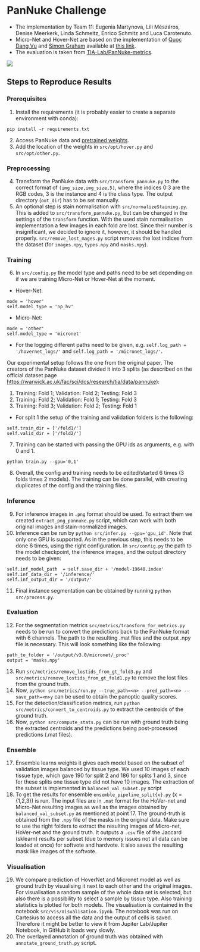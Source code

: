 # PanNuke Challenge

* The implementation by Team 11: Eugenia Martynova, Lili Mészáros, Denise Meerkerk, Linda Schmeitz, Enrico Schmitz and Luca Carotenuto.
* Micro-Net and Hover-Net are based on the implementation of [Quoc Dang Vu](https://github.com/vqdang) and [Simon Graham](https://github.com/simongraham) available at [this link](https://github.com/vqdang/hover_net).
* The evaluation is taken from [TIA-Lab/PanNuke-metrics](https://github.com/TIA-Lab/PanNuke-metrics).

![](pipeline.png)

## Steps to Reproduce Results
### Prerequisites
1. Install the requirements (it is probably easier to create a separate environment with conda):
```
pip install -r requirements.txt
```
2. Access PanNuke data and [pretrained weights](https://drive.google.com/file/d/187C9pGjlVmlqz-PlKW1K8AYfxDONrB0n/view).
3. Add the location of the weights in `src/opt/hover.py` and `src/opt/other.py`.

### Preprocessing
4. Transform the PanNuke data with `src/transform_pannuke.py` to the correct format of `(img_size,img_size,5)`, where the indices 0:3 are the RGB codes, 3 is the instance and 4 is the class type. The output directory (`out_dir`) has to be set manually.
5. An optional step is stain normalisation with `src/normalizeStaining.py`. This is added to `src/transform_pannuke.py`, but can be changed in the settings of the `transform` function. With the used stain normalisation implementation a few images in each fold are lost. Since their number is insignificant, we decided to ignore it, however, it should be handled properly. `src/remove_lost_mages.py` script removes the lost indices from the dataset (for `images.npy`, `types.npy` and `masks.npy`).

### Training
6. In `src/config.py` the model type and paths need to be set depending on if we are training Micro-Net or Hover-Net at the moment. 
* Hover-Net:
```
mode = 'hover'
self.model_type = 'np_hv'
```
* Micro-Net:
```
mode = 'other'
self.model_type = 'micronet'
```
* For the logging different paths need to be given, e.g. `self.log_path = '/hovernet_logs/'` and `self.log_path = '/micronet_logs/'`.   

Our experimental setup follows the one from the original paper. The creators of the PanNuke dataset divided it into 3 splits (as described on the official dataset page https://warwick.ac.uk/fac/sci/dcs/research/tia/data/pannuke):   
1) Training: Fold 1; Validation: Fold 2; Testing: Fold 3  
2) Training: Fold 2; Validation: Fold 1; Testing: Fold 3  
3) Training: Fold 3; Validation: Fold 2; Testing: Fold 1  

* For split 1 the setup of the training and validation folders is the following:
```
self.train_dir = ['/fold1/']
self.valid_dir = ['/fold2/']
```
7. Training can be started with passing the GPU ids as arguments, e.g. with 0 and 1.
```
python train.py --gpu='0,1'
```
8. Overall, the config and training needs to be edited/started 6 times (3 folds times 2 models). The training can be done parallel, with creating duplicates of the config and the training files.

### Inference
9. For inference images in `.png` format should be used. To extract them we created `extract_png_pannuke.py` script, which can work with both original images and stain-normalized images.
10. Inference can be run by `python src/infer.py --gpu='gpu_id'`. Note that only one GPU is supported. As in the previous step, this needs to be done 6 times, using the right configuration. In `src/config.py` the path to the model checkpoint, the inference images, and the output directory needs to be given:
```
self.inf_model_path  = self.save_dir + '/model-19640.index'
self.inf_data_dir = '/inference/'
self.inf_output_dir = '/output/'
```
11. Final instance segmentation can be obtained by running `python src/process.py`.

### Evaluation
12. For the segmentation metrics `src/metrics/transform_for_metrics.py` needs to be run to convert the predictions back to the PanNuke format with 6 channels. The path to the resulting .mat files and the output .npy file is necessary. This will look something like the following:
```
path_to_folder = '/output/v3.0/micronet/_proc' 
output = 'masks.npy'
```
13. Run `src/metrics/remove_lostids_from_gt_fold3.py` and `src/metrics/remove_lostids_from_gt_fold1.py` to remove the lost files from the ground truth. 
14. Now, `python src/metrics/run.py --true_path=<n> --pred_path=<n> --save_path=<n>y` can be used to obtain the panoptic quality scores.
15. For the detection/classification metrics, run `python src/metrics/convert_to_centroids.py` to extract the centroids of the ground truth.
16. Now, `python src/compute_stats.py` can be run with ground truth being the extracted centroids and the predictions being post-processed predictions (.mat files).

### Ensemble
17. Ensemble learns weights it gives each model based on the subset of validation images balanced by tissue type. We used 10 images of each tissue type, which gave 190 for split 2 and 186 for splits 1 and 3, since for these splits one tissue type did not have 10 images. The extraction of the subset is implemented in `balanced_val_subset.py` script
18. To get the results for ensemble `ensemble_pipeline_split{x}.py` (x = {1,2,3}) is run. The input files are in `.mat` format for the HoVer-net and Micro-Net resulting images as well as the images obtained by `balanced_val_subset.py` as mentioned at point 17. The ground-truth is obtained from the `.npy` file of the masks in the original data. Make sure to use the right folders to extract the resulting images of Micro-net, HoVer-net and the ground truth. It outputs a `.csv` file of the Jaccard (sklearn) results per subset (due to memory issues not all data can be loaded at once) for softvote and hardvote. It also saves the resulting mask like images of the softvote.

### Visualisation
19. We compare prediction of HoverNet and Micronet model as well as ground truth by visualising it next to each other and the original images. For visualisation a random sample of the whole data set is selected, but also there is a possibility to select a sample by tissue type. Also training statistics is plotted for both models. The visualisation is contained in the notebook `src/vis/Visualisation.ipynb`. The notebook was run on Cartesius to access all the data and the output of cells is saved. Therefore it might be better to view it from Jupiter Lab/Jupiter Notebook, in GitHub it loads very slowly.
20. The overlayed annotation of ground truth was obtained with `annotate_ground_truth.py` script.
